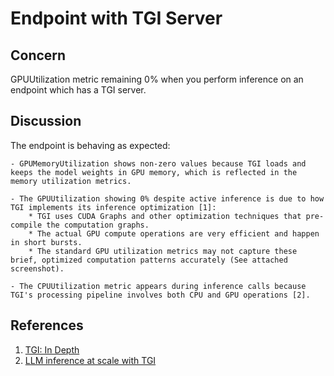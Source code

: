 # Endpoint with TGI Server

## Concern
GPUUtilization metric remaining 0% when you perform inference on an endpoint which has a TGI server.

## Discussion
The endpoint is behaving as expected:

    - GPUMemoryUtilization shows non-zero values because TGI loads and keeps the model weights in GPU memory, which is reflected in the memory utilization metrics.
    
    - The GPUUtilization showing 0% despite active inference is due to how TGI implements its inference optimization [1]:
        * TGI uses CUDA Graphs and other optimization techniques that pre-compile the computation graphs.
        * The actual GPU compute operations are very efficient and happen in short bursts.
        * The standard GPU utilization metrics may not capture these brief, optimized computation patterns accurately (See attached screenshot).
        
    - The CPUUtilization metric appears during inference calls because TGI's processing pipeline involves both CPU and GPU operations [2].

## References
1. [TGI: In Depth](https://huggingface.co/blog/martinigoyanes/llm-inference-at-scale-with-tgi#tgi-in-depth)
2. [LLM inference at scale with TGI](https://www.adyen.com/knowledge-hub/llm-inference-at-scale-with-tgi)
